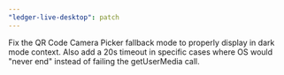 ```yaml
---
"ledger-live-desktop": patch
---
```


Fix the QR Code Camera Picker fallback mode to properly display in dark mode context. Also add a 20s timeout in specific cases where OS would "never end" instead of failing the getUserMedia call.
